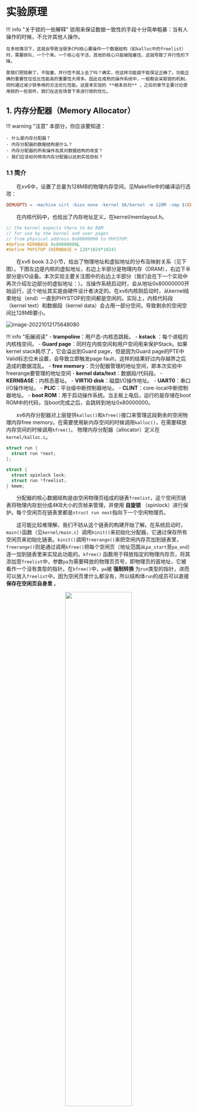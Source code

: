 # 实验原理

!!! info   "关于锁的一些解释"
    锁用来保证数据一致性的手段十分简单粗暴：当有人操作的时候，不允许其他人操作。

    在多核情况下，这就会导致当很多CPU核心要操作一个数据结构（如kalloc中的freelist）时，需要排队，一个个来。一个核心在干活，其他的核心只能被阻塞住，这就导致了并行性的下降。
    
    那我们把锁删了，不阻塞，并行性不就上去了吗？确实，但这样功能就不能保证正确了。功能正确的重要性往往比性能高的重要性大得多。因此在成熟的操作系统中，一般都会采取锁的机制，同时通过减少锁争用的方法优化性能。这是本实验的 **根本目的** ，之后的章节主要讨论使用锁的一些部件，我们在这些场景下来进行锁的优化。

## 1. 内存分配器（Memory Allocator）

!!! warning   "注意"
    本部分，你应该要知道：

    - 什么是内存分配器？
    - 内存分配器的数据结构是什么？
    - 内存分配器的所有操作及其对数据结构的改变？
    - 我们应该如何修改内存分配器以达到实验目标？


### 1.1 简介

&emsp;&emsp;在xv6中，设置了总量为128MB的物理内存空间，见Makefile中的编译运行选项：

```makefile
QEMUOPTS = -machine virt -bios none -kernel $K/kernel -m 128M -smp $(CPUS) -nographic
```

&emsp;&emsp;在内核代码中，也给出了内存地址定义，在kernel/memlayout.h。

```c
// the kernel expects there to be RAM
// for use by the kernel and user pages
// from physical address 0x80000000 to PHYSTOP.
#define KERNBASE 0x80000000L
#define PHYSTOP (KERNBASE + 128*1024*1024)
```

&emsp;&emsp;在xv6 book 3.2小节，给出了物理地址和虚拟地址的分布及映射关系（见下图）。下图左边是内核的虚拟地址，右边上半部分是物理内存（DRAM），右边下半部分是I/O设备。本次实验主要关注图中的右边上半部分（我们会在下一个实验中再次介绍左边部分的虚拟地址：）。当操作系统启动时，会从地址0x80000000开始运行，这个地址其实是由硬件设计者决定的。在xv6内核刚启动时，从kernel结束地址（end）一直到PHYSTOP的空间都是空闲的。实际上，内核代码段（kernel text）和数据段（kernel data）会占用一部分空间，导致剩余的空闲空间比128MB要小。

![image-20221012175648080](part2.assets/image-20221012175648080.png)

!!! info   "拓展阅读"
    - **trampoline**：用户态-内核态跳板。
    - **kstack** ：每个进程的内核栈空间。
    - **Guard page**：同时在内核空间和用户空间用来保护Stack。如果kernel stack耗尽了，它会溢出到Guard page，但是因为Guard page的PTE中Valid标志位未设置，会导致立即触发page fault，这样的结果好过内存越界之后造成的数据混乱。
    - **free memory**：页分配器管理的地址空间，即本次实验中freerange要管理的地址空间
    - **kernel data/text**：数据段/代码段。
    - **KERNBASE**：内核态基址。
    - **VIRTIO disk**：磁盘I/O操作地址。
    - **UART0**：串口I/O操作地址。
    - **PLIC**：平台级中断控制器地址。
    - **CLINT**：core-local中断控制器地址。
    - **boot ROM**：用于启动操作系统。当主板上电后，运行的是存储在boot ROM中的代码，当boot完成之后，会跳转到地址0x80000000。

&emsp;&emsp;xv6内存分配器对上层提供`kalloc()`和`kfree()`接口来管理这段剩余的空闲物理内存free memory。在需要使用新内存空间的时候调用`kalloc()`，在需要释放内存空间的时候调用`kfree()`。
物理内存分配器（allocator）定义在`kernel/kalloc.c`。

```c
struct run {
  struct run *next;
};

struct {
  struct spinlock lock;
  struct run *freelist;
} kmem;
```

&emsp;&emsp;分配器的核心数据结构是由空闲物理页组成的链表`freelist`，这个空闲页链表将物理内存划分成4KB大小的页帧来管理，并使用 **自旋锁** （spinlock）进行保护。每个空闲页在链表里都是`struct run next`指向下一个空闲物理页。

&emsp;&emsp;这可能比较难理解，我们不妨从这个链表的构建开始了解。在系统启动时，`main()`函数（见`kernel/main.c`）调用`kinit()`来初始化分配器，它通过保存所有空闲页来初始化链表。`kinit()`调用`freerange()`来把空闲内存页加到链表里，`freerange()`则是通过调用`kfree()`把每个空闲页（地址范围从`pa_start`至`pa_end`）逐一加到链表里来实现此功能的。`kfree()` 函数用于释放指定的物理内存页，将其添加至`freelist`中，参数`pa`为需要释放的物理页页号，即物理页的首地址，它被看作一个没有类型的指针。在`kfree()`中，`pa`被 **强制转换** 为`run`类型的指针，进而可以放入`freelist`中。因为空闲页里什么都没有，所以结构体`run`的成员可以直接 **保存在空闲页自身里** 。

<div align="center"> <img src="./part2.assets/kalloc_workflow.png" width = 60%/> </div>

<!--

```c
void freerange(void *pa_start, void *pa_end)
{
  char *p;
  p = (char*)PGROUNDUP((uint64)pa_start);
  for(; p + PGSIZE <= (char*)pa_end; p += PGSIZE)
    kfree(p);
}

void kfree(void *pa)
{
  ...
  r = (struct run*)pa;
  acquire(&kmem.lock);
  r->next = kmem.freelist;
  kmem.freelist = r;
  release(&kmem.lock);
}
```
-->
### 1.2 功能与操作

&emsp;&emsp;关于链表的操作主要有两个：

1、释放内存

&emsp;&emsp;释放内存的函数是`kfree(void *pa)`，首先将 `void *pa` 开始的物理页的内容全部置为1，这是为了让之前使用它的代码不能再读取到有效的内容，使得这些代码能尽早崩溃以暴露问题。然后将这空闲页物理内存加到链表头。

<div align="center"> <img src="./part2.assets/image-20201121160342435.png" width = 60%/> </div>

2、申请内存

&emsp;&emsp;`void* kalloc(void *)`用来分配内存物理页，功能很简单，就是移除并返回空闲链表头的第一个元素，即给调用者分配1页物理内存。

<div align="center"> <img src="./part2.assets/image-20201121160419011.png" width = 70%/> </div>

&emsp;&emsp;由于物理内存是在多进程之间共享的，所以不管是分配还是释放页面，每次操作`kmem.freelist`时都需要先申请`kmem.lock`，此后再进行内存页面的操作。
    

<div align="center"> <img src="./part2.assets/freelist.png" width = 70%/> </div>

### 1.3 锁机制

!!! info   "`kalloc`在什么情况下使用了锁？"
    查阅`kalloc.c`代码可知，`kalloc`只在`kalloc()`和`kfree()`中使用了锁，那这两个用锁的情况有什么共同之处呢？
    
    没错，他们都是把 **对`freelist`的操作** 锁了起来。`kfree()`在往`freelist`里加入空闲页前锁了一下，操作完之后解锁了。`kalloc()`在移除`freelist`第一个元素时也同样加了锁，操作完成再释放锁。所以对于内存分配器中需要锁保护的只有对`freelist`的操作。

### 1.4 优化方法（重要）

&emsp;&emsp;修改空闲内存链表就是`freelist`，现在我们要减少锁的争抢， **使每个`CPU`核使用独立的链表** ，而不是现在的共享链表。这样等分，就不会让所有的`CPU`争抢一个空闲区域。**注意**：每个空闲物理页只能存在于一个freelist中。 

<div align="center"> <img src="./part2.assets/kalloc.png" width = 70%/> </div>



## 2. 磁盘缓存（Buffer Cache）

!!! warning   "注意"
    本部分，你应该要知道：

    - 什么是磁盘缓存？
    - 磁盘缓存的数据结构是什么（bcache和buf）？
    - 磁盘缓存的所有操作及其对数据结构的改变？
    - 我们应该如何修改磁盘缓存以达到实验目标？  

### 2.1 简介

&emsp;&emsp;xv6的文件系统是以磁盘数据块为单位从磁盘读写数据的。由于对磁盘的读取非常慢，而内存的速度要快得多，因此将最近经常访问的磁盘块缓存在内存里可以大大提升性能（此时内存起到cache的作用）。Buffer Cache（也称为bcache）就担任了磁盘缓存一职，它是磁盘与文件系统交互的中间层。

&emsp;&emsp;xv6的磁盘缓存模块主要提供了以下功能：

1. 同步访问磁盘块以确保内存里每个块只有一份复制，且每次只有一个内核进程可以使用那份复制。  
2. 缓存常用块，使得不必每次都从硬盘上读取它们。  
3. 修改缓存块的内容后，确保磁盘中对应内容的更新。  

<div align="center"> <img src="./part2.assets/bcache3.png" width = 70%/> </div>

### 2.2 基本结构

&emsp;&emsp;数据结构bcache（见kernel/bio.c）维护了一个由静态数组`struct buf buf[NBUF]`组成的双向链表，它以块为单位，每次读入或写出一个磁盘块，放到一个内存缓存块中（bcache.buf），同时自旋锁`bcache.lock`用于用户互斥访问。所有对缓存块的访问都是通过`bcache.head`引用链表来实现的，而不是buf数组。

```c
struct {
  struct spinlock lock;
  struct buf buf[NBUF];
  // Linked list of all buffers, through prev/next.
  // head.next is most recently used.
  struct buf head;
} bcache;
```

```c
struct buf {
  int valid;   // has data been read from disk?
  int disk;    // does disk "own" buf?
  uint dev;
  uint blockno;
  struct sleeplock lock;
  uint refcnt;
  struct buf *prev; // LRU cache list
  struct buf *next;
  uchar data[BSIZE];
};
```

&emsp;&emsp;每个缓存块（见struct buf）都由三个部分组成：

- （1）**`data`字段** `（data[BSIZE]）`标示了它的内容;
- （2）**指针字段** `（\*prev，\*next）`用于组成链表;
- （3）**数值字段** 用于标示它的属性，如
  
    - *`valid`* 是缓存区包含了一个块的复制（即该buffer包含对应磁盘块的数据）;
    - *`disk`* 是缓存区的内容是否已经被提交到了磁盘;
    - *`dev`* 是磁盘块的设备号，本实验中dev都是0;
    - *`blockno`* 是缓存的磁盘块号;
    - *`refcnt`* 是该块被引用次数（即被多少个进程拥有）;
    - *`lock`* 是缓存磁盘块的睡眠锁。sleeplock是用于确保每次只有一个进程使用buffer（从而使用相应的磁盘块）。


<div align="center"> <img src="./part2.assets/buffercache.png" width = 40%/> </div>


&emsp;&emsp;上图是bcache结构示意图。bcache.lock是自旋锁，用于表示 bcache 链表是否被锁住。b->lock是睡眠锁，用于表示缓存数据块buf是否被锁住。

!!! note   "关于bcache"
    看到这里，大家还是否记得我们在《计算机组成原理》实验课程上做过的Cache实验，其结构是：有效位（Valid）、标记（Tag）和数据（Data）。主要差异在于，组成原理实验是硬件Cache，本次实验是用C语言写的内存Cache。

### 2.3 功能与操作

&emsp;&emsp;对bcache的操作如下：

- 在系统启动时，`main()`函数（见`kernel/main.c`）调用`binit()`来初始化缓存，随即调用`initlock()`初始化`bcache.lock`，然后循环遍历`buf`数组，采用头插法逐个链接到`bcache.head`后面。
- 上层文件系统读磁盘时，调用`bread()`，随即调用`bget()`检查请求的磁盘块是否在缓存中。`bget()`使用`LRU`（Least Recent Used）算法首先从链表头部开始查找，如果命中，返回缓存命令结果；如果未命中，则从链表尾部开始找到最不常使用的`block cache`，腾出空间以用来存放新的`block cache`。然后，转到底层的`virtio_disk_rw()`函数先将此磁盘块从磁盘加载进`block cache`中，再返回此磁盘块。
- 上层文件系统写磁盘时，调用`bwrite()`，随即调用`virtio_disk_rw()`函数直接将缓存中的数据写入磁盘。
- 上层文件系统可通过调用`brelse()`首先释放了`sleep clock`，之后获取`bcahce`的锁，减少`block cache`的引用计数，表明某个进程不再对`block cache`进行操作。如果当引用计数为0时，则将`block cache`脱离出链表，再将它插入到链表头部，这样表示这个`block cache`是最近使用过的`block cache`，以便在`bget()`中使用`LRU`算法。也就是说如果一个`block cache`最近被使用过，那么很有可能它很快会再被使用。
- 上层文件系统可通过`bpin()`将block固定在`buffer cache`中，它是通过给`block cache`增加引用计算来避免`cache`撤回对应的`blcok`。因为在`brelse()`中，如果引用计数不为0，那么`bcache`是不会撤回`block cache`的。`bunpin()`的用法则与之相反。
  

!!! info   "提示"
    磁盘层在`virtio_disk.c`，实际上就是硬盘驱动。

    缓冲区缓存层用到的接口是`virtio_disc_rw(struct buf *b, int write)`
    
    - 作用：对磁盘进行读或写
    - `*b` : 缓冲区的指针   
    - `write` : 当为1时是把缓冲区的内容写入到磁盘，为0时是把磁盘的内容读取到缓冲区   

### 2.4 优化方法（重要）

&emsp;&emsp;在`kernel/bio.c`中，可以看到，所有的`buffer`都被组织到 **一条链表** 中，因此如果有多个进程要使用`buffer`，它们并发的请求只能被顺序地处理。

<div align="center"> <img src="./part2.assets/bcache2.png" width = 65%/> </div>

!!! note   "关于bcache的优化策略"
    MIT官方指导书推荐使用 **哈希桶** 和 **时间戳** 两个方案，此外，本实验还给出了基于 **CLOCK算法** 的优化策略，大家可以自行选择优化策略，也可以一起使用（如哈希桶结合时间戳），也可以单独分开用，需要自行测试看看能否通过测评程序。

#### 2.4.1 哈希桶

&emsp;&emsp;使用哈希桶，将各块块号`blockno`的某种散列值作为`key`对块进行分组，并为每个哈希桶分配一个专用的锁。通过哈希桶来代替链表，当要获取和释放缓存块时，只需要对某个哈希桶进行加锁，桶之间的操作就可以并行进行，提供并行性能。  
      
1. 在`bget()`中查找指定块时，锁上对应的锁（获取空闲块号须另作处理）。  
   
2. 当`bget()`查找数据块未命中时，`bget()`可从其他哈希桶选择一个未被使用的缓存块，移入到当前的哈希桶链表中使用。
   
3. 选择合适的散列函数以分组，分组的数量不必动态调整，可以取定值，推荐使用质数组（如13组）以减少哈希争用。  
   
4. 哈希表的搜索和空闲缓存块的查找需要保证原子性。 
   

<div align="center"> <img src="./part2.assets/hash.png" width = 70%/> </div>


#### 2.4.2 时间戳

&emsp;&emsp;移除空闲缓存块列表(`bcache.head`)。使用 **时间戳** 作为判断缓存块最一次被访问的顺序的依据。  
      
1. 此项改动可使`brelse`不再需要锁上`bcache lock`。  
   
2. `bget()`在找空闲块时也可通过时间戳得知最后一次被访问时间最早的空闲缓存块。  
   
3. 时间戳可通过`kernel/trap.c`中的`ticks`函数获得（`ticks`已在`kernel/def.h`中声明，`bio.c`中可直接使用）。  
   
<div align="center"> <img src="./part2.assets/timestamp.png" width = 70%/> </div>

#### 2.4.3 CLOCK算法

&emsp;&emsp;除此之外，理论课上我们还学习过除了 LRU 以外的替换算法，例如 CLOCK 算法等，也可以在本实验中使用。

<div align="center"> <img src="./part2.assets/CLOCK.png" width = 70%/> </div>



&emsp;&emsp;CLOCK 算法的实现思路为:

1. 将数据结构改为使用 **数组** 构成的循环队列，每个 buf 拥有自己的锁。

2. `bget()` 查找时，不需要获取对应的锁，查找到之后，锁上对应的锁，然后重新检查这个 buf 是否是想要的，检查完后进行对应的操作。

3. 每个 buf 维护一个访问位，当 `bget()` 没有找到对应的缓存 buf 时，根据 CLOCK 算法维护访问位并分配一个 buf。
      1. 如当前查询的 buf 命中，访问位 -> 置“1”，指针保持不动

      2. 否则，循环检查各页面的使用情况。若访问位为“0”，选择该页淘汰，指针前进一步。若访问位为“1”，复位访问位为“0”，指针进一步。

&emsp;&emsp;CLOCK 算法实现思路中我们提到，查找时不需要获取对应的锁，那么这个是否安全？如果查找时也获取对应的锁，会发生什么？其实这两种做法分别对应“ **乐观锁** ”和“ **悲观锁** ”。“乐观锁”每次去拿数据的时候都认为别人不会修改，所以不会上锁，但是在更新的时候会判断一下在此期间别人有没有去更新这个数据。“悲观锁”总是假设最坏的情况，每次去拿数据的时候都认为别人会修改，所以每次在拿数据的时候都会上锁。感兴趣的同学可以尝试比较这两种做法，再与网上搜索的常见用途相对比。

----------

上述三个方案在以下情况中都存在少量锁争用，在本实验中，这是允许的：

1. 当两个进程同时访问同一个缓存数据块号`blockno`时；
2. 当两个进程同时没有命中`cache`，需要找一个未使用的`block`来替代时；
3. 当两个进程同时使用块时，无论使用何种模式划分数据块和锁，都会产生争用的情况，比如在哈希桶的优化策略中，如果两个进程使用的两个数据块，通过哈希表映射到同一个哈希组部分（这取决于具体的设计，请尝试调整具体的模式来避免争用，比如可以调整哈希表的大小）。

----------

### 2.5 避免死锁（重要）

&emsp;&emsp;bcache 与前面 kalloc 实验的重要区别是，bcache 实验需要处理替换/分配情况，因此同学们第一次设计 **极易** 出现死锁。

&emsp;&emsp;死锁的发生具有概率性，所以`bcachetest`通过并不代表你编写的代码不存在死锁。实验要求同学们通过的`usertests`是较为全面的测试，对操作系统的各方面均进行了较大强度的测试，所以如果你的代码不能够通过`usertests`或在测试中卡死，或 **有概率不通过** 测试，那么一般来说代表你的代码出现死锁/竞争条件。


!!! warning "注意"
      即使你的设计通过了全部的测试，也不代表你的代码100%没有死锁。如何确保代码是无 bug 的超出了操作系统课程的范畴，感兴趣的同学可以了解 **形式化验证**。

      同样，设计方案时形式化地思考理论课上学习的知识，有助于你设计出正确的代码。

&emsp;&emsp;为什么会出现死锁？以哈希桶的优化为例，同学们一般做法都会为每个哈希桶设置一个锁。但是在需要进行替换/分配的时候，往届同学们的做法通常是内核持有一个桶的锁，然后同时抢另一个桶的锁，此时出现了同时持有 **两个自旋锁**，这种情况在实际业务代码里是比较危险的，在本实验也会导致死锁，请同学们思考这是为什么。

!!! warning "注意"
      有的同学为了解决死锁问题，设计了一种方法：
      
      先释放原有桶的锁，然后再获取另一个桶的锁。
      
      这种做法是不安全的，请大家思考为什么不安全？

&emsp;&emsp;下面以哈希桶的优化方式为例给出一种替换/分配思路，这个思路也出现了同时持有两个或以上自旋锁的情况，请同学们思考这种做法是否有死锁，是否出现竞争。

1. 首先获取对应请求桶的锁，查找是否已缓存相应块，查找不到以后释放锁。
2. 接着进入全局替换/分配流程，需要到全部桶中寻找可用块释放并分配。先获取全局分配大锁，获取原有桶的锁，再重新扫描一遍检查是否已有缓存，如果没有就再查找是否存在可用块并分配；如果还是没有，就需要在其他桶内查找可用块并分配；最后在函数返回前按序释放所有锁。

<!-- 
原来的锁放了以后原来桶里的内容就不能保证了（原来“查询未命中”这个结果已经失效了，可能已经被别的进程做了同样的替换）。获取全局大锁后，再获取两个桶的锁，可以保证互斥。
-->